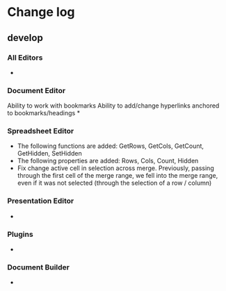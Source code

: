 # Change log
## develop
### All Editors
* 

### Document Editor
Ability to work with bookmarks
Ability to add/change hyperlinks anchored to bookmarks/headings
* 

### Spreadsheet Editor
* The following functions are added: GetRows, GetCols, GetCount, GetHidden, SetHidden
* The following properties are added: Rows, Cols, Count, Hidden
* Fix change active cell in selection across merge. Previously, passing through the first cell of the merge range, we fell into the merge range, even if it was not selected (through the selection of a row / column)

### Presentation Editor
* 

### Plugins
* 

### Document Builder
* 
